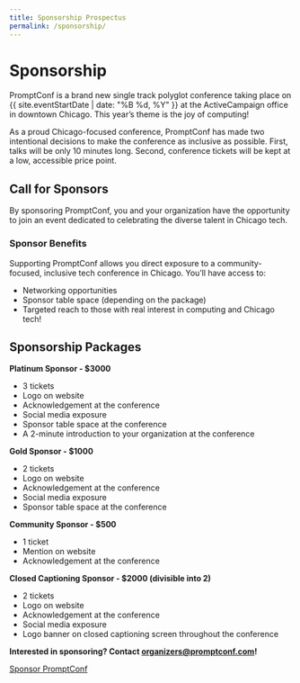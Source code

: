 ```yaml
---
title: Sponsorship Prospectus
permalink: /sponsorship/
---
```


# Sponsorship

PromptConf is a brand new single track polyglot conference taking place on {{ site.eventStartDate | date: "%B %d, %Y" }} at the ActiveCampaign office in downtown Chicago. This year’s theme is the joy of computing!

As a proud Chicago-focused conference, PromptConf has made two intentional decisions to make the conference as inclusive as possible. First, talks will be only 10 minutes long. Second, conference tickets will be kept at a low, accessible price point. 

## Call for Sponsors

By sponsoring PromptConf, you and your organization have the opportunity to join an event dedicated to celebrating the diverse talent in Chicago tech. 

### Sponsor Benefits

Supporting PromptConf allows you direct exposure to a community-focused, inclusive tech conference in Chicago. You’ll have access to:
- Networking opportunities
- Sponsor table space (depending on the package)
- Targeted reach to those with real interest in computing and Chicago tech!

## Sponsorship Packages

**Platinum Sponsor - $3000**
- 3 tickets
- Logo on website
- Acknowledgement at the conference
- Social media exposure
- Sponsor table space at the conference
- A 2-minute introduction to your organization at the conference

**Gold Sponsor - $1000**
- 2 tickets
- Logo on website
- Acknowledgement at the conference
- Social media exposure
- Sponsor table space at the conference
 
**Community  Sponsor - $500**
- 1 ticket
- Mention on website
- Acknowledgement at the conference
 
**Closed Captioning Sponsor - $2000 (divisible into 2)**
- 2 tickets
- Logo on website
- Acknowledgement at the conference
- Social media exposure
- Logo banner on closed captioning screen throughout the conference

**Interested in sponsoring? Contact [organizers@promptconf.com](mailto:organizers@promptconf.com?subject=PromptConf%20Sponsorship)!**

<a class='button gtm-cta' href='mailto:organizers@promptconf.com?subject=PromptConf%20Sponsorship' subject='PromptConf Sponsorship'>Sponsor PromptConf</a>
